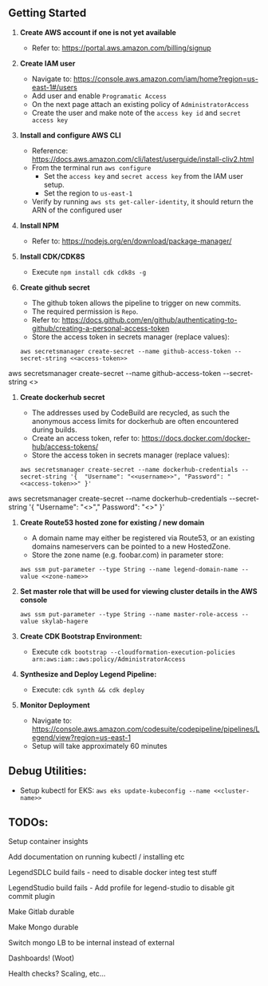 ## Getting Started

1. **Create AWS account if one is not yet available**
    - Refer to: https://portal.aws.amazon.com/billing/signup
1. **Create IAM user**
    - Navigate to: https://console.aws.amazon.com/iam/home?region=us-east-1#/users
    - Add user and enable `Programatic Access`
    - On the next page attach an existing policy of `AdministratorAccess`
    - Create the user and make note of the `access key id` and `secret access key`
1. **Install and configure AWS CLI**
    - Reference: https://docs.aws.amazon.com/cli/latest/userguide/install-cliv2.html
    - From the terminal run `aws configure`
        - Set the `access key` and `secret access key` from the IAM user setup.  
        - Set the region to `us-east-1`
    - Verify by running `aws sts get-caller-identity`, it should return the ARN of the configured user

1. **Install NPM**
    - Refer to: https://nodejs.org/en/download/package-manager/
1. **Install CDK/CDK8S**
    - Execute `npm install cdk cdk8s -g`
1. **Create github secret**
    - The github token allows the pipeline to trigger on new commits.
    - The required permission is `Repo`.  
    - Refer to: https://docs.github.com/en/github/authenticating-to-github/creating-a-personal-access-token
    - Store the access token in secrets manager (replace values): 
    
    `aws secretsmanager create-secret --name github-access-token --secret-string <<access-token>>`

aws secretsmanager create-secret --name github-access-token --secret-string <<access-token>>

1. **Create dockerhub secret**
    - The addresses used by CodeBuild are recycled, as such the anonymous access limits for dockerhub are often encountered during builds.
    - Create an access token, refer to: https://docs.docker.com/docker-hub/access-tokens/
    - Store the access token in secrets manager (replace values):

    `aws secretsmanager create-secret --name dockerhub-credentials --secret-string '{  "Username": "<<username>>", "Password": "<<access-token>>" }'`

aws secretsmanager create-secret --name dockerhub-credentials --secret-string '{  "Username": "<<username>>"," Password": "<<access-token>>" }'

1. **Create Route53 hosted zone for existing / new domain**
    - A domain name may either be registered via Route53, or an existing domains nameservers can be pointed to a new HostedZone.
    - Store the zone name (e.g. foobar.com) in parameter store:
    
    `aws ssm put-parameter --type String --name legend-domain-name --value <<zone-name>>`

1. **Set master role that will be used for viewing cluster details in the AWS console**

    `aws ssm put-parameter --type String --name master-role-access --value skylab-hagere`

1. **Create CDK Bootstrap Environment:**

    - Execute `cdk bootstrap --cloudformation-execution-policies arn:aws:iam::aws:policy/AdministratorAccess`

1. **Synthesize and Deploy Legend Pipeline:** 

    - Execute: `cdk synth && cdk deploy`

1. **Monitor Deployment**
    - Navigate to: https://console.aws.amazon.com/codesuite/codepipeline/pipelines/Legend/view?region=us-east-1
    - Setup will take approximately 60 minutes

## Debug Utilities:

- Setup kubectl for EKS: `aws eks update-kubeconfig --name <<cluster-name>>`

## TODOs:

Setup container insights

Add documentation on running kubectl / installing etc

LegendSDLC build fails - need to disable docker integ test stuff

LegendStudio build fails - Add profile for legend-studio to disable git commit plugin 

Make Gitlab durable

Make Mongo durable

Switch mongo LB to be internal instead of external

Dashboards! (Woot)

Health checks? Scaling, etc...
